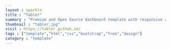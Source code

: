 ```yaml
---
layout : sparkle
title : "Tabler"
summary : "Premium and Open Source dashboard template with responsive and high quality UI. For Free!"
thumbnail : "tabler.jpg"
visit : https://tabler.github.io/
tags : ["template","html","css","bootstrap","free","design"]
category : "template"
---
```

